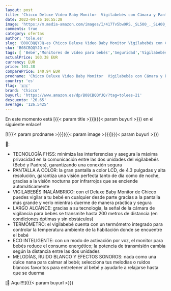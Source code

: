 ```yaml
---
layout: post
title: 'Chicco Deluxe Video Baby Monitor  Vigilabebés con Cámara y Pantalla a Color LCD de 4.3"  Alcance de 200 m  Visión Nocturna  Termómetro  Melodías  Ruido Blanco y Batería de Larga Duración'
date: 2022-04-16 10:55:28
image: 'https://m.media-amazon.com/images/I/417Tv5bw9RS._SL500_._SL400_.jpg'
comments: true
category: ofertas
author: 'tole.es'
slug: 'B08CBQQYJQ-es Chicco Deluxe Video Baby Monitor Vigilabebés con Cámara y...'
sku: 'B08CBQQYJQ-es'
tags: [ 'Bebé','Monitores de vídeo para bebés','Seguridad','Vigilabebés','chicco','vigilabebés','🇪🇸', ]
actualPrice: 103.38 EUR
currency: EUR
price: 103.38
comparePrice: 140.94 EUR
prodname: 'Chicco Deluxe Video Baby Monitor  Vigilabebés con Cámara y Pantalla a Color LCD de 4.3"  Alcance de 200 m  Visión Nocturna  Termómetro  Melodías  Ruido Blanco y Batería de Larga Duración'
country: 'es'
flag: '🇪🇸'
brand: 'Chicco'
buyurl: 'https://www.amazon.es/dp/B08CBQQYJQ/?tag=tolees-21'
descuento: '26.65'
average: '126.5425'
---
```


En este momento está [{{< param title >}}]({{< param buyurl >}}) en el siguiente enlace!

[![{{< param prodname >}}]({{< param image >}})]({{< param buyurl >}})

🔎:

- TECNOLOGÍA FHSS: minimiza las interferencias y asegura la máxima privacidad en la comunicación entre las dos unidades del vigilabebés (Bebé y Padres), garantizando una conexión segura
- PANTALLA A COLOR: la gran pantalla a color LCD, de 4.3 pulgadas y alta resolución, garantiza una visión perfecta tanto de día como de noche, gracias a la visión nocturna por infrarrojos que se enciende automáticamente
- VIGILABEBÉS INALÁMBRICO: con el Deluxe Baby Monitor de Chicco puedes vigilar a tu bebé en cualquier desde parte gracias a la pantalla más grande y verlo mientras duerme de manera práctica y segura
- LARGO ALCANCE: gracias a su tecnología, la señal de la cámara de vigilancia para bebés se transmite hasta 200 metros de distancia (en condiciones óptimas y sin obstáculos)
- TERMÓMETRO: el vigilabebé cuenta con un termómetro integrado para controlar la temperatura ambiente de la habitación donde se encuentre el bebé
- ECO INTELIGENTE: con un modo de activación por voz, el monitor para bebés reduce el consumo energético; la potencia de transmisión cambia según la distancia entre las dos unidades
- MELODÍAS, RUIDO BLANCO Y EFECTOS SONOROS: nada como una dulce nana para calmar al bebé; selecciona tus melodías o ruidos blancos favoritos para entretener al bebé y ayudarle a relajarse hasta que se duerma

[🛒 Aquí!!!]({{< param buyurl >}})
